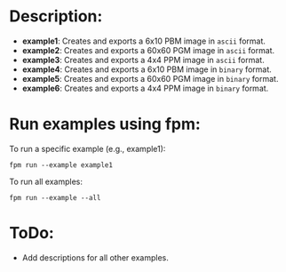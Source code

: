 # Description:

- **example1**: Creates and exports a 6x10 PBM image in `ascii` format.
- **example2**: Creates and exports a 60x60 PGM image in `ascii` format.
- **example3**: Creates and exports a 4x4 PPM image in `ascii` format.
- **example4**: Creates and exports a 6x10 PBM image in `binary` format.
- **example5**: Creates and exports a 60x60 PGM image in `binary` format.
- **example6**: Creates and exports a 4x4 PPM image in `binary` format.

# Run examples using fpm:

To run a specific example (e.g., example1):

```shell
fpm run --example example1
```

To run all examples:

```shell
fpm run --example --all
```

# ToDo:
- Add descriptions for all other examples.
